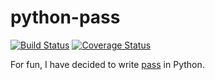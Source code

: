 # python-pass

[![Build Status](https://travis-ci.org/ReAzem/python-pass.svg?branch=master)](https://travis-ci.org/ReAzem/python-pass) [![Coverage Status](https://img.shields.io/coveralls/ReAzem/python-pass.svg)](https://coveralls.io/r/ReAzem/python-pass?branch=master)

For fun, I have decided to write [pass](http://www.passwordstore.org/) in Python.
